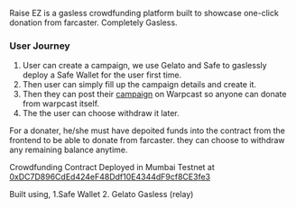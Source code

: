 Raise EZ is a gasless crowdfunding platform built to showcase one-click donation from farcaster. Completely Gasless.

### User Journey
1. User can create a campaign, we use Gelato and Safe to gaslessly deploy a Safe Wallet for the user first time.
2. Then user can simply fill up the campaign details and create it.
3. Then they can post their [campaign](https://raise-ez.vercel.app/campaign/4) on Warpcast so anyone can donate from warpcast itself.
4. The the user can choose withdraw it later.

For a donater, he/she must have depoited funds into the contract from the frontend to be  able  to donate from farcaster. they can choose to withdraw any remaining balance anytime.

Crowdfunding Contract Deployed in Mumbai Testnet at [0xDC7D896CdEd424eF48Ddf10E4344dF9cf8CE3fe3](https://mumbai.polygonscan.com/address/0xDC7D896CdEd424eF48Ddf10E4344dF9cf8CE3fe3)

Built using,
1.Safe Wallet
2. Gelato Gasless  (relay)
